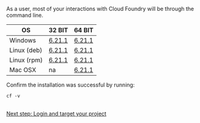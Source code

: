 As a user, most of your interactions with Cloud Foundry will be through the command line.

<table class="content-table">
<thead>
<tr>
<th>OS</th>
<th>32 BIT</th>
<th>64 BIT</th>
</tr>
</thead>
<tbody>
<tr>
<td>Windows</td>
<td><a href="https://cli.run.pivotal.io/stable?release=windows32&amp;version=6.21.1&amp;source=pcf1.6">6.21.1</a></td>
<td><a href="https://cli.run.pivotal.io/stable?release=windows64&amp;version=6.21.1&amp;source=pcf1.6">6.21.1</a></td>
</tr>
<tr>
<td>Linux (deb)</td>
<td><a href="https://cli.run.pivotal.io/stable?release=debian32&amp;version=6.21.1&amp;source=pcf1.6">6.21.1</a></td>
<td><a href="https://cli.run.pivotal.io/stable?release=debian64&amp;version=6.21.1&amp;source=pcf1.6">6.21.1</a></td>
</tr>
<tr>
<td>Linux (rpm)</td>
<td><a href="https://cli.run.pivotal.io/stable?release=redhat32&amp;version=6.21.1&amp;source=pcf1.6">6.21.1</a></td>
<td><a href="https://cli.run.pivotal.io/stable?release=redhat64&amp;version=6.21.1&amp;source=pcf1.6">6.21.1</a></td>
</tr>
<tr>
<td>Mac OSX</td>
<td>na</td>
<td><a href="https://cli.run.pivotal.io/stable?release=macosx64&amp;version=6.21.1&amp;source=pcf1.6">6.21.1</a></td>
</tr>
</tbody>
</table>

Confirm the installation was successful by running:

```
cf -v
```
<br />
<a class="see-more" href="/getting_started/login/">Next step: Login and target your project</a>
